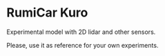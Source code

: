 # RumiCar Kuro

Experimental model with 2D lidar and other sensors.

Please, use it as reference for your own experiments.
